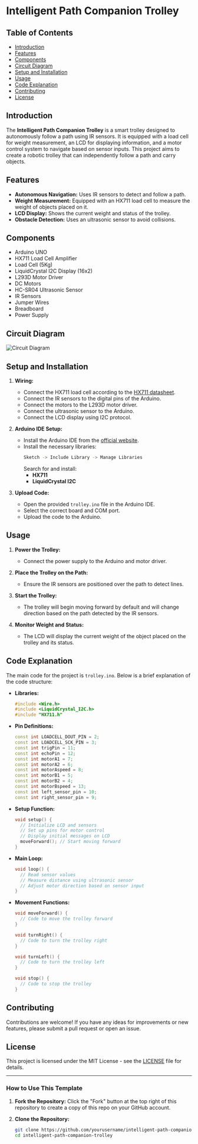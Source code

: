 # Intelligent Path Companion Trolley

## Table of Contents

- [Introduction](#introduction)
- [Features](#features)
- [Components](#components)
- [Circuit Diagram](#circuit-diagram)
- [Setup and Installation](#setup-and-installation)
- [Usage](#usage)
- [Code Explanation](#code-explanation)
- [Contributing](#contributing)
- [License](#license)

## Introduction

The **Intelligent Path Companion Trolley** is a smart trolley designed to autonomously follow a path using IR sensors. It is equipped with a load cell for weight measurement, an LCD for displaying information, and a motor control system to navigate based on sensor inputs. This project aims to create a robotic trolley that can independently follow a path and carry objects.

## Features

- **Autonomous Navigation:** Uses IR sensors to detect and follow a path.
- **Weight Measurement:** Equipped with an HX711 load cell to measure the weight of objects placed on it.
- **LCD Display:** Shows the current weight and status of the trolley.
- **Obstacle Detection:** Uses an ultrasonic sensor to avoid collisions.

## Components

- Arduino UNO
- HX711 Load Cell Amplifier
- Load Cell (5Kg)
- LiquidCrystal I2C Display (16x2)
- L293D Motor Driver
- DC Motors
- HC-SR04 Ultrasonic Sensor
- IR Sensors
- Jumper Wires
- Breadboard
- Power Supply

## Circuit Diagram

![Circuit Diagram](path/to/your/circuit_diagram.jpg) <!-- Replace with actual circuit diagram image -->

## Setup and Installation

1. **Wiring:**
    - Connect the HX711 load cell according to the [HX711 datasheet](https://www.sparkfun.com/datasheets/Sensors/ForceFlex/hx711_english.pdf).
    - Connect the IR sensors to the digital pins of the Arduino.
    - Connect the motors to the L293D motor driver.
    - Connect the ultrasonic sensor to the Arduino.
    - Connect the LCD display using I2C protocol.

2. **Arduino IDE Setup:**
    - Install the Arduino IDE from the [official website](https://www.arduino.cc/en/software).
    - Install the necessary libraries:
        ```bash
        Sketch -> Include Library -> Manage Libraries
        ```
        Search for and install:
        - **HX711**
        - **LiquidCrystal I2C**

3. **Upload Code:**
    - Open the provided `trolley.ino` file in the Arduino IDE.
    - Select the correct board and COM port.
    - Upload the code to the Arduino.

## Usage

1. **Power the Trolley:**
    - Connect the power supply to the Arduino and motor driver.

2. **Place the Trolley on the Path:**
    - Ensure the IR sensors are positioned over the path to detect lines.

3. **Start the Trolley:**
    - The trolley will begin moving forward by default and will change direction based on the path detected by the IR sensors.

4. **Monitor Weight and Status:**
    - The LCD will display the current weight of the object placed on the trolley and its status.

## Code Explanation

The main code for the project is `trolley.ino`. Below is a brief explanation of the code structure:

- **Libraries:**
    ```cpp
    #include <Wire.h>
    #include <LiquidCrystal_I2C.h>
    #include "HX711.h"
    ```

- **Pin Definitions:**
    ```cpp
    const int LOADCELL_DOUT_PIN = 2;
    const int LOADCELL_SCK_PIN = 3;
    const int trigPin = 11;
    const int echoPin = 12;
    const int motorA1 = 7;
    const int motorA2 = 6;
    const int motorAspeed = 8;
    const int motorB1 = 5;
    const int motorB2 = 4;
    const int motorBspeed = 13;
    const int left_sensor_pin = 10;
    const int right_sensor_pin = 9;
    ```

- **Setup Function:**
    ```cpp
    void setup() {
      // Initialize LCD and sensors
      // Set up pins for motor control
      // Display initial messages on LCD
      moveForward(); // Start moving forward
    }
    ```

- **Main Loop:**
    ```cpp
    void loop() {
      // Read sensor values
      // Measure distance using ultrasonic sensor
      // Adjust motor direction based on sensor input
    }
    ```

- **Movement Functions:**
    ```cpp
    void moveForward() {
      // Code to move the trolley forward
    }

    void turnRight() {
      // Code to turn the trolley right
    }

    void turnLeft() {
      // Code to turn the trolley left
    }

    void stop() {
      // Code to stop the trolley
    }
    ```

## Contributing

Contributions are welcome! If you have any ideas for improvements or new features, please submit a pull request or open an issue.

## License

This project is licensed under the MIT License - see the [LICENSE](LICENSE) file for details.

---

### How to Use This Template

1. **Fork the Repository:**
   Click the "Fork" button at the top right of this repository to create a copy of this repo on your GitHub account.

2. **Clone the Repository:**
   ```bash
   git clone https://github.com/yourusername/intelligent-path-companion-trolley.git
   cd intelligent-path-companion-trolley
